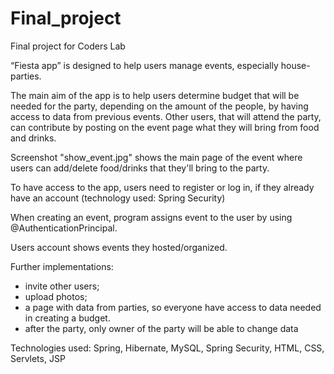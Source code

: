 # Final_project
Final project for Coders Lab

“Fiesta app” is designed to help users manage events, especially house-parties. 

The main aim of the app is to help users determine budget that will be needed for the party, depending on the amount of the people, by having access to data from previous events.
 Other users, that will attend the party, can contribute by posting on the event page what they will bring from food and drinks. 

Screenshot "show_event.jpg" shows the main page of the event where users can add/delete food/drinks that they'll bring to the party.

To have access to the app, users need to register or log in, if they already have an account (technology used: Spring Security)

When creating an event, program assigns event to the user by using @AuthenticationPrincipal.

Users account shows events they hosted/organized.

Further implementations:

- invite other users;
- upload photos;
- a page with data from parties, so everyone have access to data needed in creating a budget.
- after the party, only owner of the party will be able to change data

Technologies used: Spring, Hibernate, MySQL, Spring Security, HTML, CSS, Servlets, JSP
